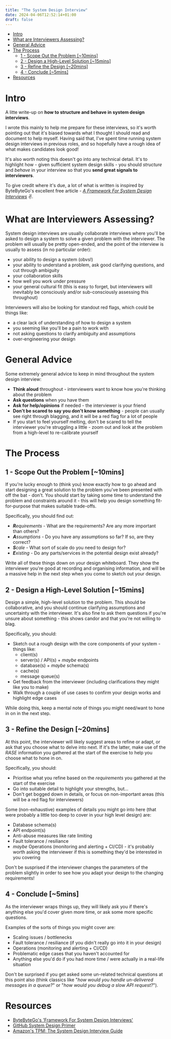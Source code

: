 ```yaml
---
title: "The System Design Interview"
date: 2024-04-06T12:52:14+01:00
draft: false
---
```


- [Intro](#intro)
- [What are Interviewers Assessing?](#what-are-interviewers-assessing)
- [General Advice](#general-advice)
- [The Process](#the-process)
  - [1 - Scope Out the Problem \[~10mins\]](#1---scope-out-the-problem-10mins)
  - [2 - Design a High-Level Solution \[~15mins\]](#2---design-a-high-level-solution-15mins)
  - [3 - Refine the Design \[~20mins\]](#3---refine-the-design-20mins)
  - [4 - Conclude \[~5mins\]](#4---conclude-5mins)
- [Resources](#resources)

# Intro

A litte write-up on **how to structure and behave in system design interviews**.

I wrote this mainly to help me prepare for these interviews, so it's worth pointing out that it's biased towards what I thought I should read and document to help myself. Having said that, I've spent time running system design interviews in previous roles, and so hopefully have a rough idea of what makes candidates look good!

It's also worth noting this doesn't go into any technical detail. It's to highlight how - given sufficient system design skills - you should _structure_ and _behave_ in your interview so that you **send great signals to interviewers**.

To give credit where it's due, a lot of what is written is inspired by ByteByteGo's excellent free article - [_A Framework For System Design Interviews_](https://bytebytego.com/courses/system-design-interview/a-framework-for-system-design-interviews) ✌️.

# What are Interviewers Assessing?

System design interviews are usually collaborate interviews where you'll be asked to design a system to solve a given problem with the interviewer. The problem will usually be pretty open-ended, and the point of the interview is usually to assess (in no particular order):

- your ability to design a system (obvs!)
- your ability to understand a problem, ask good clarifying questions, and cut through ambiguity
- your collaboration skills
- how well you work under pressure
- your general cultural fit (this is easy to forget, but interviewers will inevitably be consciously and/or sub-consciously assessing this throughout)

Interviewers will also be looking for standout red flags, which could be things like:

- a clear lack of understanding of how to design a system
- you seeming like you'll be a pain to work with
- not asking questions to clarify ambiguity and assumptions
- over-engineering your design

# General Advice

Some extremely general advice to keep in mind throughout the system design interview:

- **Think aloud** throughout - interviewers want to know how you're thinking about the problem
- **Ask questions** when you have them
- **Ask for help/opinions** if needed - the interviewer is your friend
- **Don't be scared to say you don't know something** - people can usually see right through blagging, and it will be a red flag for a lot of people
- If you start to feel yourself melting, don't be scared to tell the interviewer you're struggling a little - zoom out and look at the problem from a high-level to re-calibrate yourself

# The Process

## 1 - Scope Out the Problem [~10mins]

If you're lucky enough to (think you) know exactly how to go ahead and start designing a great solution to the problem you've been presented with off the bat - don't. You should start by taking some time to understand the problem and constraints around it - this will help you design something fit-for-purpose that makes suitable trade-offs.

Specifically, you should find out:

- _**R**equirements_ - What are the requirements? Are any more important than others?
- _**A**ssumptions_ - Do you have any assumptions so far? If so, are they correct?
- _**S**cale_ - What sort of scale do you need to design for?
- _**E**xisting_ - Do any parts/services in the potential design exist already?

Write all of these things down on your design whiteboard. They show the interviewer you're good at recording and organising information, and will be a massive help in the next step when you come to sketch out your design.

## 2 - Design a High-Level Solution [~15mins]

Design a simple, high-level solution to the problem. This should be collaborative, and you should continue clarifying assumptions and uncertainty with the interviewer. It's also fine to ask them questions if you're unsure about something - this shows candor and that you're not willing to blag.

Specifically, you should:

- Sketch out a rough design with the core components of your system - things like:
    - client(s)
    - server(s) / API(s) + _maybe_ endpoints
    - database(s) + _maybe_ schema(s)
    - cache(s)
    - message queue(s)
- Get feedback from the interviewer (including clarifications they might like you to make)
- Walk through a couple of use cases to confirm your design works and highlight edge cases

While doing this, keep a mental note of things you might need/want to hone in on in the next step.

## 3 - Refine the Design [~20mins]

At this point, the interviewer will likely suggest areas to refine or adapt, or ask that you choose what to delve into next. If it's the latter, make use of the _RASE_ information you gathered at the start of the exercise to help you choose what to hone in on.

Specifically, you should:

- Prioritise what you refine based on the _requirements_ you gathered at the start of the exercise
- Go into suitable detail to highlight your strengths, but...
- Don't get bogged down in details, or focus on non-important areas (this will be a red flag for interviewers)

Some (non-exhaustive) examples of details you might go into here (that were probably a little too deep to cover in your high level design) are:

- Database schema(s)
- API endpoint(s)
- Anti-abuse measures like rate limiting
- Fault tolerance / resiliance
- _maybe_ Operations (monitoring and alerting + CI/CD) - it's probably worth asking the interviewer if this is something they'd be interested in you covering

Don't be susprised if the interviewer changes the parameters of the problem slightly in order to see how you adapt your design to the changing requirements!

## 4 - Conclude [~5mins]

As the interviewer wraps things up, they will likely ask you if there's anything else you'd cover given more time, or ask some more specific questions.

Examples of the sorts of things you might cover are:

- Scaling issues / bottlenecks
- Fault tolerance / resiliance (if you didn't really go into it in your design)
- Operations (monitoring and alerting + CI/CD)
- Problematic edge cases that you haven't accounted for
- Anything else you'd do if you had more time / were actually in a real-life situation

Don't be surprised if you get asked some un-related technical questions at this point also (think classics like "_how would you handle un-delivered messages in a queue?_" or "_how would you debug a slow API request?_").

# Resources

- [ByteByteGo's 'Framework For System Design Interviews'](https://bytebytego.com/courses/system-design-interview/a-framework-for-system-design-interviews)
- [GitHub System Design Primer](https://github.com/donnemartin/system-design-primer)
- [Amazon's TPM: The System Design Interview Guide](https://www.youtube.com/watch?v=KjM1kWCGef8)
